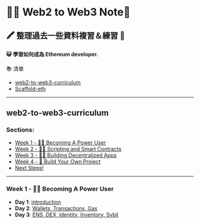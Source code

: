 # 👩‍💻 Web2 to Web3 Note🚀

## 🖍 整理過去一些資料複習＆練習 🏅
#### 😺 學習如何成為 Ethereum developer.

📚  清單
- [web2-to-web3-curriculum](https://github.com/austintgriffith/web2-to-web3-curriculum)
- [Scaffold-eth](https://github.com/scaffold-eth/scaffold-eth)

---
## web2-to-web3-curriculum
### Sections:
- [Week 1 - 👩‍🔬 Becoming A Power User](#week-1----becoming-a-power-user)
- [Week 2 - 👩‍🚀 Scripting and Smart Contracts](#week-2----scripting-and-smart-contracts)
- [Week 3 - 🧙‍♀️ Building Decentralized Apps](#week-3---%EF%B8%8F-building-decentralized-apps)
- [Week 4 - 🚢  Build Your Own Project](#week-4-----build-your-own-project)
- [Next Steps!](#next-steps)

---

### Week 1 - 👩‍🔬 Becoming A Power User
- **Day 1**: [introduction](./web2-to-web3-curriculum/Week1/introduction.md)
- **Day 2**: [Wallets, Transactions, Gas](./web2-to-web3-curriculum/Week1/week-Day2-notes.md)
- **Day 3**: [ENS, DEX, Identity, Inventory, Sybil](./web2-to-web3-curriculum/Week1/week-Day3-notes.md)
